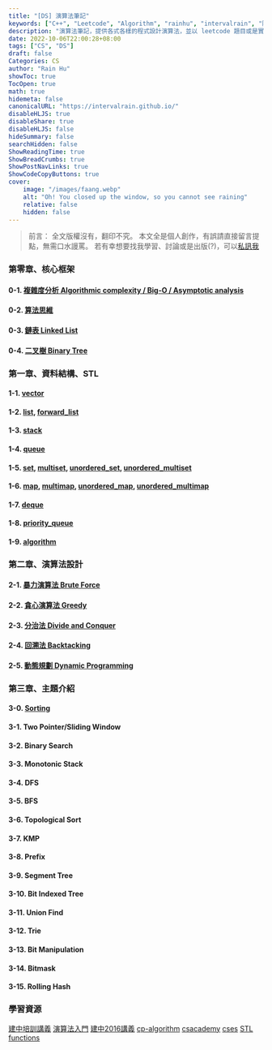 ```yaml
---
title: "[DS] 演算法筆記"
keywords: ["C++", "Leetcode", "Algorithm", "rainhu", "intervalrain", "陣雨"]
description: "演算法筆記，提供各式各樣的程式設計演算法，並以 leetcode 題目或是實際案例出發，介紹並分析解法。"
date: 2022-10-06T22:00:28+08:00
tags: ["CS", "DS"]
draft: false
Categories: CS
author: "Rain Hu"
showToc: true
TocOpen: true
math: true
hidemeta: false
canonicalURL: "https://intervalrain.github.io/"
disableHLJS: true
disableShare: true
disableHLJS: false
hideSummary: false
searchHidden: false
ShowReadingTime: true
ShowBreadCrumbs: true
ShowPostNavLinks: true
ShowCodeCopyButtons: true
cover:
    image: "/images/faang.webp"
    alt: "Oh! You closed up the window, so you cannot see raining"
    relative: false
    hidden: false
---
```


> 前言：
> 全文版權沒有，翻印不究。
> 本文全是個人創作，有誤請直接留言提點，無需口水謾罵。
> 若有幸想要找我學習、討論或是出版(?)，可以[私訊我](/posts/aboutme)

### 第零章、核心框架
#### 0-1. [複雜度分析 Algorithmic complexity / Big-O / Asymptotic analysis](/posts/cs/algo/bigo)
#### 0-2. [算法思維](/posts/cs/algo/concept)
#### 0-3. [鏈表 Linked List](/posts/cs/algo/linked_list)
#### 0-4. [二叉樹 Binary Tree](/posts/cs/algo/binary_tree)

### 第一章、資料結構、STL
#### 1-1. [vector](https://en.cppreference.com/w/cpp/container/vector)
#### 1-2. [list](https://en.cppreference.com/w/cpp/container/list), [forward_list](https://en.cppreference.com/w/cpp/container/forward_list)
#### 1-3. [stack](https://en.cppreference.com/w/cpp/container/stack)
#### 1-4. [queue](https://en.cppreference.com/w/cpp/container/queue)
#### 1-5. [set](https://en.cppreference.com/w/cpp/container/set), [multiset](https://en.cppreference.com/w/cpp/container/multiset), [unordered_set](https://en.cppreference.com/w/cpp/container/https://en.cppreference.com/w/cpp/container/unordered_set), [unordered_multiset](https://en.cppreference.com/w/cpp/container/unordered_multiset)
#### 1-6. [map](https://en.cppreference.com/w/cpp/container/map), [multimap](https://en.cppreference.com/w/cpp/container/multimap), [unordered_map](https://en.cppreference.com/w/cpp/container/https://en.cppreference.com/w/cpp/container/unordered_map), [unordered_multimap](https://en.cppreference.com/w/cpp/container/unordered_multimap)
#### 1-7. [deque](https://en.cppreference.com/w/cpp/container/deque)
#### 1-8. [priority_queue](https://en.cppreference.com/w/cpp/container/priority_queue)
#### 1-9. [algorithm](https://en.cppreference.com/w/cpp/algorithm) <!-- /posts/cs/algo/algorithm) -->

### 第二章、演算法設計
#### 2-1. [暴力演算法 Brute Force](/posts/cs/algo/brute_force)
#### 2-2. [貪心演算法 Greedy](/posts/cs/algo/greedy)
#### 2-3. [分治法 Divide and Conquer](/posts/cs/algo/divide_and_conquer)
#### 2-4. [回溯法 Backtacking](/posts/cs/algo/backtracking)
#### 2-5. [動態規劃 Dynamic Programming](/posts/cs/algo/dp)

### 第三章、主題介紹
#### 3-0. [Sorting](/posts/cs/algo/sorting)
#### 3-1. Two Pointer/Sliding Window
#### 3-2. Binary Search
#### 3-3. Monotonic Stack
#### 3-4. DFS
#### 3-5. BFS
#### 3-6. Topological Sort
#### 3-7. KMP
#### 3-8. Prefix
#### 3-9. Segment Tree
#### 3-10. Bit Indexed Tree
#### 3-11. Union Find
#### 3-12. Trie
#### 3-13. Bit Manipulation
#### 3-14. Bitmask
#### 3-15. Rolling Hash

### 學習資源
[建中培訓講義](https://tioj.ck.tp.edu.tw/uploads/attachment/5/12/1_2.pdf)
[演算法入門](https://drive.google.com/file/d/1LLmHjzG_zidmCcS4qX9kLzMCjHsG7PLy/view)
[建中2016講義](https://tioj.ck.tp.edu.tw/articles/5)
[cp-algorithm](https://cp-algorithms.com/#navigation)
[csacademy](https://csacademy.com/)
[cses](https://cses.fi/problemset/)
[STL functions](https://cwang.me/2020/02/02/cpp-notes/)